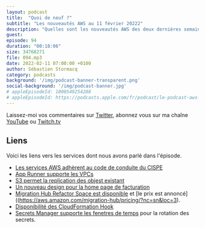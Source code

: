 ```yaml
---
layout: podcast
title:  "Quoi de neuf ?"
subtitle: "Les nouveautés AWS au 11 février 20222"
description: "Quelles sont les nouveautés AWS des deux dernières semaines ? Dans cet épisode, nous parlons de RGPD, du CISPE et de la CNIL, de nouvelles possibilités offertes par Secrets Manager, S3 et AppRunner, mais au fait c'est quoi App Runner dèjà ? Un nouveau look pour la page de facturation. Et deux services qui étaient disponibles en preview deviennent disponibles pour toutes et tous. "
guest:
episode: 94
duration: "00:18:06"
size: 34768271
file: 094.mp3
date: 2022-02-11 07:00:00 +0100   
author: Sébastien Stormacq
category: podcasts
background: '/img/podcast-banner-transparent.png'
social-background: '/img/podcast-banner.jpg'
# appleEpisodeId: 1000549254288
# appleEpisodeId: https://podcasts.apple.com/fr/podcast/le-podcast-aws-en-français/id1452118442
---
```


Laissez-moi vos commentaires sur [Twitter](https://twitter.com/sebsto), abonnez vous sur ma chaîne [YouTube](https://www.youtube.com/sebsto) ou [Twitch.tv](https://www.twitch.tv/sebAWS)

## Liens

Voici les liens vers les services dont nous avons parlé dans l'épisode.

- [Les services AWS adhèrent au code de conduite du CISPE](https://aws.amazon.com/fr/blogs/security/aws-cloud-services-adhere-to-cispe-data-protection-code-of-conduct/#French)
- [App Runner supporte les VPCs](https://aws.amazon.com/blogs/aws/new-for-app-runner-vpc-support/)
- [S3 permet la replication des objest existant](https://aws.amazon.com/blogs/aws/new-replicate-existing-objects-with-amazon-s3-batch-replication/)
- [Un nouveau design pour la home page de facturation](https://aws.amazon.com/about-aws/whats-new/2022/02/aws-billing-console-home/)
- [Migration Hub Refactor Space est disponible](https://aws.amazon.com/about-aws/whats-new/2022/02/aws-migration-hub-refactor-spaces-available/) et [le prix est annoncé]((https://aws.amazon.com/migration-hub/pricing/?nc=sn&loc=3). 
- [Disponibilité des CloudFormation Hook](https://aws.amazon.com/about-aws/whats-new/2022/02/aws-announces-general-availability-aws-cloudformation-hooks/)
- [Secrets Manager supporte les fenetres de temps](https://aws.amazon.com/about-aws/whats-new/2022/02/aws-secrets-manager-windows/) pour la rotation des secrets.

